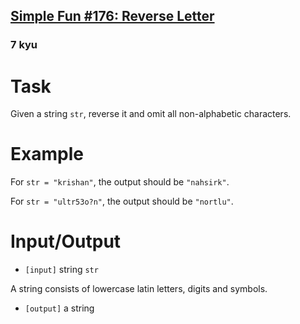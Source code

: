 <h2><a href=https://www.codewars.com/kata/58b8c94b7df3f116eb00005b/train/javascript target="_blank">Simple Fun #176: Reverse Letter</a></h2><h3>7 kyu</h3><h1 id="task">Task</h1><p> Given a string <code>str</code>, reverse it and omit all non-alphabetic characters.</p><h1 id="example">Example</h1><p> For <code>str = "krishan"</code>, the output should be <code>"nahsirk"</code>.</p><p> For <code>str = "ultr53o?n"</code>, the output should be <code>"nortlu"</code>.</p><h1 id="inputoutput">Input/Output</h1><ul><li><code>[input]</code> string <code>str</code></li></ul><p>  A string consists of lowercase latin letters, digits and symbols.</p><ul><li><code>[output]</code> a string</li></ul>